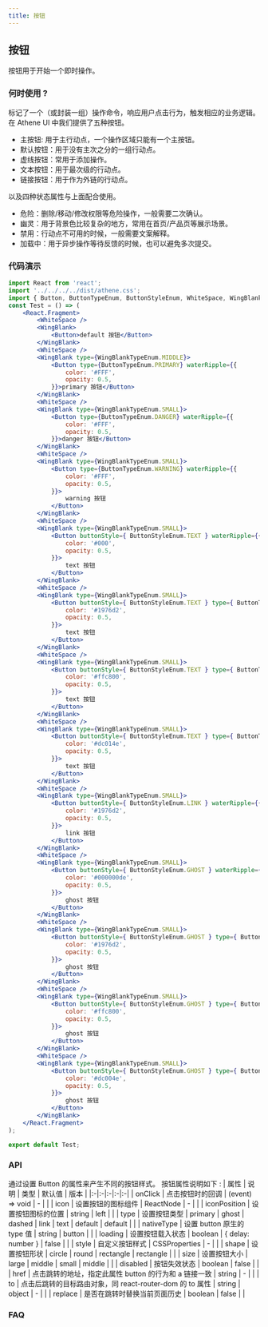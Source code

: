 ```yaml
---
title: 按钮
---
```

## 按钮
按钮用于开始一个即时操作。

### 何时使用 ?
标记了一个（或封装一组）操作命令，响应用户点击行为，触发相应的业务逻辑。
在 Athene UI 中我们提供了五种按钮。

- 主按钮: 用于主行动点，一个操作区域只能有一个主按钮。
- 默认按钮：用于没有主次之分的一组行动点。
- 虚线按钮：常用于添加操作。
- 文本按钮：用于最次级的行动点。
- 链接按钮：用于作为外链的行动点。

以及四种状态属性与上面配合使用。

- 危险：删除/移动/修改权限等危险操作，一般需要二次确认。
- 幽灵：用于背景色比较复杂的地方，常用在首页/产品页等展示场景。
- 禁用：行动点不可用的时候，一般需要文案解释。
- 加载中：用于异步操作等待反馈的时候，也可以避免多次提交。

### 代码演示
```jsx
import React from 'react';
import '../../../../dist/athene.css';
import { Button, ButtonTypeEnum, ButtonStyleEnum, WhiteSpace, WingBlank, WingBlankTypeEnum } from '../../../../dist/athene.js';
const Test = () => (
    <React.Fragment>
        <WhiteSpace />
        <WingBlank>
            <Button>default 按钮</Button>
        </WingBlank>
        <WhiteSpace />
        <WingBlank type={WingBlankTypeEnum.MIDDLE}>
            <Button type={ButtonTypeEnum.PRIMARY} waterRipple={{
                color: '#FFF',
                opacity: 0.5,
            }}>primary 按钮</Button>
        </WingBlank>
        <WhiteSpace />
        <WingBlank type={WingBlankTypeEnum.SMALL}>
            <Button type={ButtonTypeEnum.DANGER} waterRipple={{
                color: '#FFF',
                opacity: 0.5,
            }}>danger 按钮</Button>
        </WingBlank>
        <WhiteSpace />
        <WingBlank type={WingBlankTypeEnum.SMALL}>
            <Button type={ButtonTypeEnum.WARNING} waterRipple={{
                color: '#FFF',
                opacity: 0.5,
            }}>
                warning 按钮
            </Button>
        </WingBlank>
        <WhiteSpace />
        <WingBlank type={WingBlankTypeEnum.SMALL}>
            <Button buttonStyle={ ButtonStyleEnum.TEXT } waterRipple={{
                color: '#000',
                opacity: 0.5,
            }}>
                text 按钮
            </Button>
        </WingBlank>
        <WhiteSpace />
        <WingBlank type={WingBlankTypeEnum.SMALL}>
            <Button buttonStyle={ ButtonStyleEnum.TEXT } type={ ButtonTypeEnum.PRIMARY } waterRipple={{
                color: '#1976d2',
                opacity: 0.5,
            }}>
                text 按钮
            </Button>
        </WingBlank>
        <WhiteSpace />
        <WingBlank type={WingBlankTypeEnum.SMALL}>
            <Button buttonStyle={ ButtonStyleEnum.TEXT } type={ ButtonTypeEnum.WARNING } waterRipple={{
                color: '#ffc800',
                opacity: 0.5,
            }}>
                text 按钮
            </Button>
        </WingBlank>
        <WhiteSpace />
        <WingBlank type={WingBlankTypeEnum.SMALL}>
            <Button buttonStyle={ ButtonStyleEnum.TEXT } type={ ButtonTypeEnum.DANGER } waterRipple={{
                color: '#dc014e',
                opacity: 0.5,
            }}>
                text 按钮
            </Button>
        </WingBlank>
        <WhiteSpace />
        <WingBlank type={WingBlankTypeEnum.SMALL}>
            <Button buttonStyle={ ButtonStyleEnum.LINK } waterRipple={{
                color: '#1976d2',
                opacity: 0.5,
            }}>
                link 按钮
            </Button>
        </WingBlank>
        <WhiteSpace />
        <WingBlank type={WingBlankTypeEnum.SMALL}>
            <Button buttonStyle={ ButtonStyleEnum.GHOST } waterRipple={{
                color: '#000000de',
                opacity: 0.5,
            }}>
                ghost 按钮
            </Button>
        </WingBlank>
        <WhiteSpace />
        <WingBlank type={WingBlankTypeEnum.SMALL}>
            <Button buttonStyle={ ButtonStyleEnum.GHOST } type={ ButtonTypeEnum.PRIMARY } waterRipple={{
                color: '#1976d2',
                opacity: 0.5,
            }}>
                ghost 按钮
            </Button>
        </WingBlank>
        <WhiteSpace />
        <WingBlank type={WingBlankTypeEnum.SMALL}>
            <Button buttonStyle={ ButtonStyleEnum.GHOST } type={ ButtonTypeEnum.WARNING } waterRipple={{
                color: '#ffc800',
                opacity: 0.5,
            }}>
                ghost 按钮
            </Button>
        </WingBlank>
        <WhiteSpace />
        <WingBlank type={WingBlankTypeEnum.SMALL}>
            <Button buttonStyle={ ButtonStyleEnum.GHOST } type={ ButtonTypeEnum.DANGER } waterRipple={{
                color: '#dc004e',
                opacity: 0.5,
            }}>
                ghost 按钮
            </Button>
        </WingBlank>
    </React.Fragment>
);

export default Test;

```

### API
通过设置 Button 的属性来产生不同的按钮样式。
按钮属性说明如下 :
| 属性 | 说明 | 类型 | 默认值 | 版本 |
|:-|:-|:-|:-|:-|
| onClick | 点击按钮时的回调 | (event) => void | - |  |
| icon | 设置按钮的图标组件 | ReactNode | - |  |
| iconPosition | 设置按钮图标的位置 | string | left |  |
| type | 设置按钮类型 | primary \| ghost \| dashed \| link \| text \| default | default |  |
| nativeType | 设置 button 原生的 type 值 | string | button |  |
| loading | 设置按钮载入状态 | boolean \| { delay: number } | false |  |
| style | 自定义按钮样式 | CSSProperties | - |  |
| shape | 设置按钮形状 | circle \| round \| rectangle | rectangle |  |
| size | 设置按钮大小 | large \| middle \| small | middle |  |
| disabled | 按钮失效状态 | boolean | false |  |
| href | 点击跳转的地址，指定此属性 button 的行为和 a 链接一致 | string | - |  |
| to | 点击后跳转的目标路由对象，同 react-router-dom 的 to 属性 | string \| object | - |  |
| replace | 是否在跳转时替换当前页面历史 | boolean | false |  |

### FAQ
